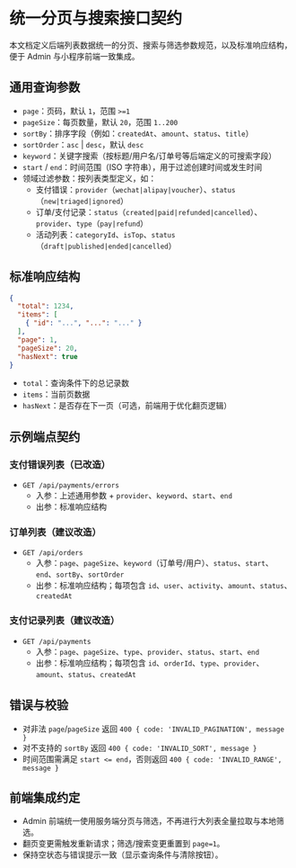 # 统一分页与搜索接口契约

本文档定义后端列表数据统一的分页、搜索与筛选参数规范，以及标准响应结构，便于 Admin 与小程序前端一致集成。

## 通用查询参数

- `page`：页码，默认 `1`，范围 `>=1`
- `pageSize`：每页数量，默认 `20`，范围 `1..200`
- `sortBy`：排序字段（例如：`createdAt`、`amount`、`status`、`title`）
- `sortOrder`：`asc` | `desc`，默认 `desc`
- `keyword`：关键字搜索（按标题/用户名/订单号等后端定义的可搜索字段）
- `start` / `end`：时间范围（ISO 字符串），用于过滤创建时间或发生时间
- 领域过滤参数：按列表类型定义，如：
  - 支付错误：`provider`（`wechat|alipay|voucher`）、`status`（`new|triaged|ignored`）
  - 订单/支付记录：`status`（`created|paid|refunded|cancelled`）、`provider`、`type`（`pay|refund`）
  - 活动列表：`categoryId`、`isTop`、`status`（`draft|published|ended|cancelled`）

## 标准响应结构

```json
{
  "total": 1234,
  "items": [
    { "id": "...", "...": "..." }
  ],
  "page": 1,
  "pageSize": 20,
  "hasNext": true
}
```

- `total`：查询条件下的总记录数
- `items`：当前页数据
- `hasNext`：是否存在下一页（可选，前端用于优化翻页逻辑）

## 示例端点契约

### 支付错误列表（已改造）

- `GET /api/payments/errors`
  - 入参：上述通用参数 + `provider`、`keyword`、`start`、`end`
  - 出参：标准响应结构

### 订单列表（建议改造）

- `GET /api/orders`
  - 入参：`page`、`pageSize`、`keyword`（订单号/用户）、`status`、`start`、`end`、`sortBy`、`sortOrder`
  - 出参：标准响应结构；每项包含 `id`、`user`、`activity`、`amount`、`status`、`createdAt`

### 支付记录列表（建议改造）

- `GET /api/payments`
  - 入参：`page`、`pageSize`、`type`、`provider`、`status`、`start`、`end`
  - 出参：标准响应结构；每项包含 `id`、`orderId`、`type`、`provider`、`amount`、`status`、`createdAt`

## 错误与校验

- 对非法 `page`/`pageSize` 返回 `400 { code: 'INVALID_PAGINATION', message }`
- 对不支持的 `sortBy` 返回 `400 { code: 'INVALID_SORT', message }`
- 时间范围需满足 `start <= end`，否则返回 `400 { code: 'INVALID_RANGE', message }`

## 前端集成约定

- Admin 前端统一使用服务端分页与筛选，不再进行大列表全量拉取与本地筛选。
- 翻页变更需触发重新请求；筛选/搜索变更重置到 `page=1`。
- 保持空状态与错误提示一致（显示查询条件与清除按钮）。